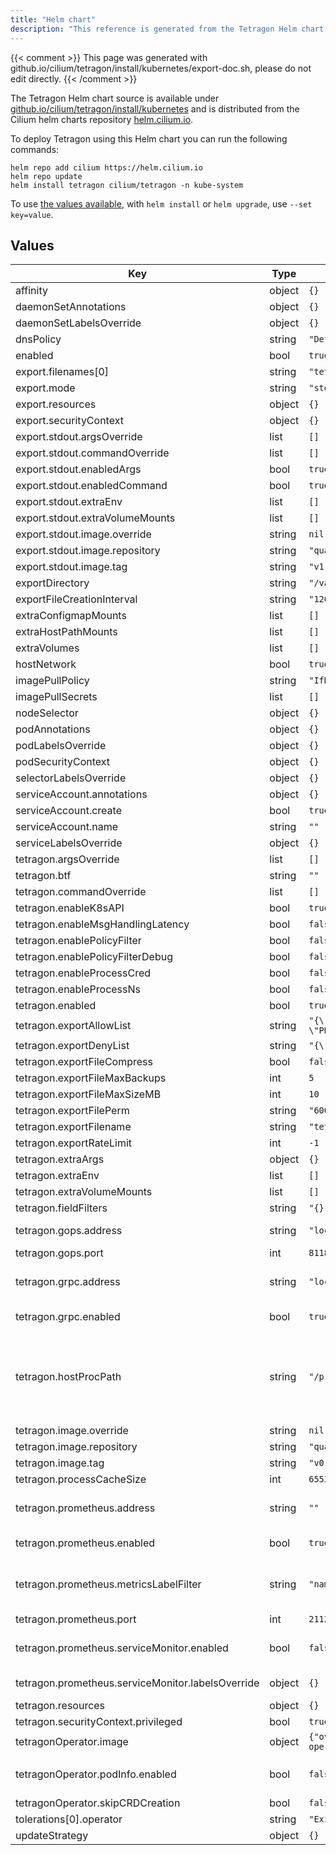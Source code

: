 ```yaml
---
title: "Helm chart"
description: "This reference is generated from the Tetragon Helm chart values."
---
```


{{< comment >}}
This page was generated with github.io/cilium/tetragon/install/kubernetes/export-doc.sh,
please do not edit directly.
{{< /comment >}}

The Tetragon Helm chart source is available under 
[github.io/cilium/tetragon/install/kubernetes](https://github.com/cilium/tetragon/tree/main/install/kubernetes)
and is distributed from the Cilium helm charts repository [helm.cilium.io](https://helm.cilium.io).

To deploy Tetragon using this Helm chart you can run the following commands:
```shell-session
helm repo add cilium https://helm.cilium.io
helm repo update
helm install tetragon cilium/tetragon -n kube-system
```

To use [the values available](#values), with `helm install` or `helm upgrade`, use `--set key=value`.

## Values

| Key | Type | Default | Description |
|-----|------|---------|-------------|
| affinity | object | `{}` |  |
| daemonSetAnnotations | object | `{}` |  |
| daemonSetLabelsOverride | object | `{}` |  |
| dnsPolicy | string | `"Default"` |  |
| enabled | bool | `true` |  |
| export.filenames[0] | string | `"tetragon.log"` |  |
| export.mode | string | `"stdout"` |  |
| export.resources | object | `{}` |  |
| export.securityContext | object | `{}` |  |
| export.stdout.argsOverride | list | `[]` |  |
| export.stdout.commandOverride | list | `[]` |  |
| export.stdout.enabledArgs | bool | `true` |  |
| export.stdout.enabledCommand | bool | `true` |  |
| export.stdout.extraEnv | list | `[]` |  |
| export.stdout.extraVolumeMounts | list | `[]` |  |
| export.stdout.image.override | string | `nil` |  |
| export.stdout.image.repository | string | `"quay.io/cilium/hubble-export-stdout"` |  |
| export.stdout.image.tag | string | `"v1.0.3"` |  |
| exportDirectory | string | `"/var/run/cilium/tetragon"` |  |
| exportFileCreationInterval | string | `"120s"` |  |
| extraConfigmapMounts | list | `[]` |  |
| extraHostPathMounts | list | `[]` |  |
| extraVolumes | list | `[]` |  |
| hostNetwork | bool | `true` |  |
| imagePullPolicy | string | `"IfNotPresent"` |  |
| imagePullSecrets | list | `[]` |  |
| nodeSelector | object | `{}` |  |
| podAnnotations | object | `{}` |  |
| podLabelsOverride | object | `{}` |  |
| podSecurityContext | object | `{}` |  |
| selectorLabelsOverride | object | `{}` |  |
| serviceAccount.annotations | object | `{}` |  |
| serviceAccount.create | bool | `true` |  |
| serviceAccount.name | string | `""` |  |
| serviceLabelsOverride | object | `{}` |  |
| tetragon.argsOverride | list | `[]` |  |
| tetragon.btf | string | `""` |  |
| tetragon.commandOverride | list | `[]` |  |
| tetragon.enableK8sAPI | bool | `true` |  |
| tetragon.enableMsgHandlingLatency | bool | `false` |  |
| tetragon.enablePolicyFilter | bool | `false` |  |
| tetragon.enablePolicyFilterDebug | bool | `false` |  |
| tetragon.enableProcessCred | bool | `false` |  |
| tetragon.enableProcessNs | bool | `false` |  |
| tetragon.enabled | bool | `true` |  |
| tetragon.exportAllowList | string | `"{\"event_set\":[\"PROCESS_EXEC\", \"PROCESS_EXIT\", \"PROCESS_KPROBE\", \"PROCESS_UPROBE\"]}"` |  |
| tetragon.exportDenyList | string | `"{\"health_check\":true}\n{\"namespace\":[\"\", \"cilium\", \"kube-system\"]}"` |  |
| tetragon.exportFileCompress | bool | `false` |  |
| tetragon.exportFileMaxBackups | int | `5` |  |
| tetragon.exportFileMaxSizeMB | int | `10` |  |
| tetragon.exportFilePerm | string | `"600"` |  |
| tetragon.exportFilename | string | `"tetragon.log"` |  |
| tetragon.exportRateLimit | int | `-1` |  |
| tetragon.extraArgs | object | `{}` |  |
| tetragon.extraEnv | list | `[]` |  |
| tetragon.extraVolumeMounts | list | `[]` |  |
| tetragon.fieldFilters | string | `"{}"` |  |
| tetragon.gops.address | string | `"localhost"` | The address at which to expose gops. |
| tetragon.gops.port | int | `8118` | The port at which to expose gops. |
| tetragon.grpc.address | string | `"localhost:54321"` | The address at which to expose gRPC. Examples: localhost:54321, unix:///var/run/tetragon/tetragon.sock |
| tetragon.grpc.enabled | bool | `true` | Whether to enable exposing Tetragon gRPC. |
| tetragon.hostProcPath | string | `"/proc"` | Location of the host proc filesystem in the runtime environment. If the runtime runs in the host, the path is /proc. Exceptions to this are environments like kind, where the runtime itself does not run on the host. |
| tetragon.image.override | string | `nil` |  |
| tetragon.image.repository | string | `"quay.io/cilium/tetragon"` |  |
| tetragon.image.tag | string | `"v0.11.0"` |  |
| tetragon.processCacheSize | int | `65536` |  |
| tetragon.prometheus.address | string | `""` | The address at which to expose metrics. Set it to "" to expose on all available interfaces. |
| tetragon.prometheus.enabled | bool | `true` | Whether to enable exposing Tetragon metrics. |
| tetragon.prometheus.metricsLabelFilter | string | `"namespace,workload,pod,binary"` | The labels to include with supporting metrics. The possible values are "namespace", "workload", "pod" and "binary". |
| tetragon.prometheus.port | int | `2112` | The port at which to expose metrics. |
| tetragon.prometheus.serviceMonitor.enabled | bool | `false` | Whether to create a 'ServiceMonitor' resource targeting the 'tetragon' pods. |
| tetragon.prometheus.serviceMonitor.labelsOverride | object | `{}` | The set of labels to place on the 'ServiceMonitor' resource. |
| tetragon.resources | object | `{}` |  |
| tetragon.securityContext.privileged | bool | `true` |  |
| tetragonOperator.image | object | `{"override":null,"pullPolicy":"IfNotPresent","repository":"quay.io/cilium/tetragon-operator","suffix":"","tag":"v0.11.0"}` | tetragon-operator image. |
| tetragonOperator.podInfo.enabled | bool | `false` | Enables the PodInfo CRD and the controller that reconciles PodInfo custom resources. |
| tetragonOperator.skipCRDCreation | bool | `false` |  |
| tolerations[0].operator | string | `"Exists"` |  |
| updateStrategy | object | `{}` |  |

